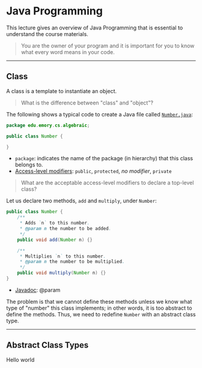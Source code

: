 # Java Programming

This lecture gives an overview of Java Programming that is essential to understand the course materials.
> You are the owner of your program and it is important for you to know what every word means in your code. 

----
## Class

A class is a template to instantiate an object.
> What is the difference between "class" and "object"?

The following shows a typical code to create a Java file called [`Number.java`](../src/main/java/edu/emory/cs/number/Number.java):

```java
package edu.emory.cs.algebraic;

public class Number {

}
```

* `package`: indicates the name of the package (in hierarchy) that this class belongs to.
* [Access-level modifiers](https://docs.oracle.com/javase/tutorial/java/javaOO/accesscontrol.html): `public`, `protected`, _no modifier_, `private`
> What are the acceptable access-level modifiers to declare a top-level class?

Let us declare two methods, `add` and `multiply`, under `Number`:

```java
public class Number {
    /**
     * Adds `n` to this number.
     * @param n the number to be added.
     */
    public void add(Number n) {}

    /**
     * Multiplies `n` to this number.
     * @param n the number to be multiplied.
     */
    public void multiply(Number n) {}
}
```

* [Javadoc](https://docs.oracle.com/en/java/javase/14/docs/specs/javadoc/doc-comment-spec.html): @param

The problem is that we cannot define these methods unless we know what type of "number" this class implements; in other words, it is too abstract to define the methods.
Thus, we need to redefine `Number` with an abstract class type.


----
## Abstract Class Types

Hello world
